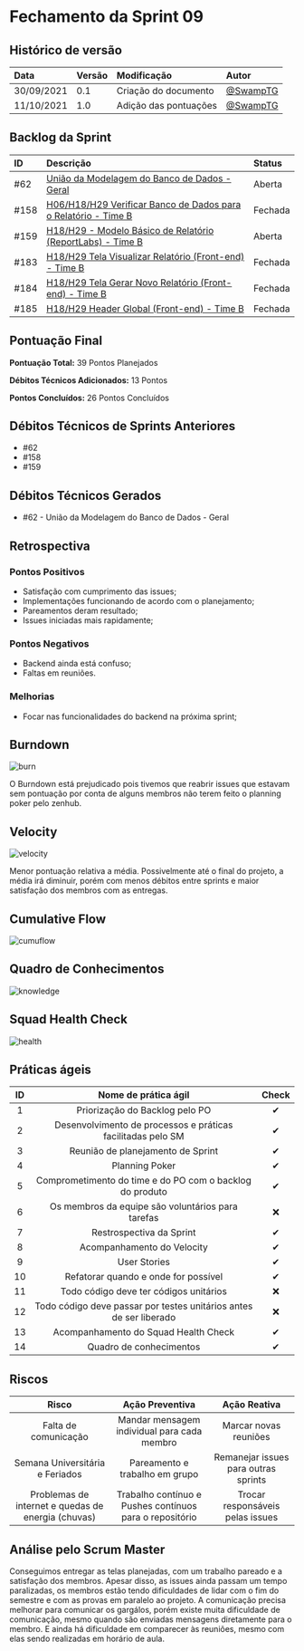 # Fechamento da Sprint 09

## Histórico de versão

| **Data**   | **Versão** | **Modificação**       | **Autor**                              |
| :--------- | :--------- | :-------------------- | :------------------------------------- |
| 30/09/2021 | 0.1        | Criação do documento  | [@SwampTG](https://github.com/SwampTG) |
| 11/10/2021 | 1.0        | Adição das pontuações | [@SwampTG](https://github.com/SwampTG) |

## Backlog da Sprint

| ID   | Descrição                                                                                                                             | Status  |
| :--- | :------------------------------------------------------------------------------------------------------------------------------------ | :------ |
| #62  | <!-- 13 - Débito -->[União da Modelagem do Banco de Dados - Geral](https://github.com/fga-eps-mds/2021-1-hospitalar/issues/62)        | Aberta  |
| #158 | <!--5-->[H06/H18/H29 Verificar Banco de Dados para o Relatório - Time B](https://github.com/fga-eps-mds/2021-1-hospitalar/issues/158) | Fechada |
| #159 | <!--5-->[H18/H29 - Modelo Básico de Relatório (ReportLabs) - Time B](https://github.com/fga-eps-mds/2021-1-hospitalar/issues/159)     | Aberta  |
| #183 | <!--5-->[H18/H29 Tela Visualizar Relatório (Front-end) - Time B](https://github.com/fga-eps-mds/2021-1-hospitalar/issues/183)         | Fechada |
| #184 | <!--8-->[H18/H29 Tela Gerar Novo Relatório (Front-end) - Time B](https://github.com/fga-eps-mds/2021-1-hospitalar/issues/184)         | Fechada |
| #185 | <!--3-->[H18/H29 Header Global (Front-end) - Time B](https://github.com/fga-eps-mds/2021-1-hospitalar/issues/185)                     | Fechada |

## Pontuação Final<!--+ 5 + 3 + 10 + 3 + 5 + 3 | -13 -10 -8 -13 -10 -10 -10 -->

**Pontuação Total:** 39 Pontos Planejados

**Débitos Técnicos Adicionados:** 13 Pontos

**Pontos Concluídos:** 26 Pontos Concluídos

## Débitos Técnicos de Sprints Anteriores

<!-- - Não houveram débitos técnicos para pagar nesta sprint
OU -->

- #62
- #158
- #159

## Débitos Técnicos Gerados

<!--- Não foram gerados débitos nesta sprint
OU-->

- #62 - União da Modelagem do Banco de Dados - Geral

## Retrospectiva

### Pontos Positivos

- Satisfação com cumprimento das issues;
- Implementações funcionando de acordo com o planejamento;
- Pareamentos deram resultado;
- Issues iniciadas mais rapidamente;

### Pontos Negativos

- Backend ainda está confuso;
- Faltas em reuniões.

### Melhorias

- Focar nas funcionalidades do backend na próxima sprint;

## Burndown

![burn](https://github.com/fga-eps-mds/2021-1-hospitalar/blob/main/docs/assets/sprints/time_b/sprint_9/burndown_sprint_9.png?raw=true)

O Burndown está prejudicado pois tivemos que reabrir issues que estavam sem pontuação por conta de alguns membros não terem feito o planning poker pelo zenhub.

## Velocity

![velocity](https://github.com/fga-eps-mds/2021-1-hospitalar/blob/main/docs/assets/sprints/time_b/sprint_9/velocity_sprint_9.png?raw=true)

Menor pontuação relativa a média. Possivelmente até o final do projeto, a média irá diminuir, porém com menos débitos entre sprints e maior satisfação dos membros com as entregas.

## Cumulative Flow

![cumuflow](https://github.com/fga-eps-mds/2021-1-hospitalar/blob/main/docs/assets/sprints/time_b/sprint_9/cumu_flow_sprint_9.png?raw=true)

## Quadro de Conhecimentos

![knowledge](https://github.com/fga-eps-mds/2021-1-hospitalar/blob/main/docs/assets/sprints/time_b/sprint_9/quadro_de_conhecimento_sprint_9.png?raw=true)

## Squad Health Check

![health](https://github.com/fga-eps-mds/2021-1-hospitalar/blob/main/docs/assets/sprints/time_b/sprint_9/health_check_sprint_9.png?raw=true)

## Práticas ágeis

| ID  |                        Nome de prática ágil                        |  Check   |
| :-: | :----------------------------------------------------------------: | :------: |
|  1  |                   Priorização do Backlog pelo PO                   | &#10004; |
|  2  |    Desenvolvimento de processos e práticas facilitadas pelo SM     | &#10004; |
|  3  |                 Reunião de planejamento de Sprint                  | &#10004; |
|  4  |                           Planning Poker                           | &#10004; |
|  5  |      Comprometimento do time e do PO com o backlog do produto      | &#10004; |
|  6  |         Os membros da equipe são voluntários para tarefas          | &#10060; |
|  7  |                      Restrospectiva da Sprint                      | &#10004; |
|  8  |                     Acompanhamento do Velocity                     | &#10004; |
|  9  |                            User Stories                            | &#10004; |
| 10  |                Refatorar quando e onde for possível                | &#10004; |
| 11  |               Todo código deve ter códigos unitários               | &#10060; |
| 12  | Todo código deve passar por testes unitários antes de ser liberado | &#10060; |
| 13  |                Acompanhamento do Squad Health Check                | &#10004; |
| 14  |                      Quadro de conhecimentos                       | &#10004; |

<!--
## Qualidade do Trabalho Entregue

Segundo a equipe a qualidade entregue foi de (nº). A escala dos valores é de 1 a 5.

| **Objetivo da Sprint** |  **Nota** |
|:-:|:-:|
|    Descrição do Objetivo   |  (nº) |
|    Descrição do Objetivo   |  (nº) |
|    ...   |  ... |
-->

## Riscos

|                     **Risco**                      |                   **Ação Preventiva**                   |           **Ação Reativa**           |
| :------------------------------------------------: | :-----------------------------------------------------: | :----------------------------------: |
|                Falta de comunicação                |       Mandar mensagem individual para cada membro       |        Marcar novas reuniões         |
|          Semana Universitária e Feriados           |             Pareamento e trabalho em grupo              | Remanejar issues para outras sprints |
| Problemas de internet e quedas de energia (chuvas) | Trabalho contínuo e Pushes contínuos para o repositório |   Trocar responsáveis pelas issues   |

<!-- ## Burndown de Riscos (???) -->

## Análise pelo Scrum Master

Conseguimos entregar as telas planejadas, com um trabalho pareado e a satisfação dos membros. Apesar disso, as issues ainda passam um tempo paralizadas, os membros estão tendo dificuldades de lidar com o fim do semestre e com as provas em paralelo ao projeto. A comunicação precisa melhorar para comunicar os gargálos, porém existe muita dificuldade de comunicação, mesmo quando são enviadas mensagens diretamente para o membro. E ainda há dificuldade em comparecer às reuniões, mesmo com elas sendo realizadas em horário de aula.
